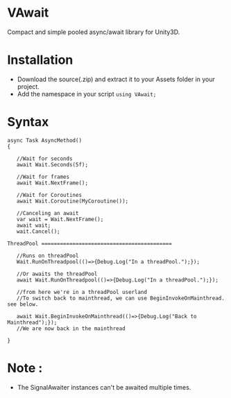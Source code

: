 # VAwait
 Compact and simple pooled async/await library for Unity3D.  
# Installation  
- Download the source(.zip) and extract it to your Assets folder in your project.
- Add the namespace in your script `using VAwait;`  
# Syntax  
```
async Task AsyncMethod()
{

   //Wait for seconds
   await Wait.Seconds(5f);
   
   //Wait for frames
   await Wait.NextFrame();
   
   //Wait for Coroutines
   await Wait.Coroutine(MyCoroutine());
   
   //Canceling an await
   var wait = Wait.NextFrame();
   await wait;
   wait.Cancel();

ThreadPool ==========================================
   
   //Runs on threadPool
   Wait.RunOnThreadpool(()=>{Debug.Log("In a threadPool.");});
   
   //Or awaits the threadPool
   await Wait.RunOnThreadpool(()=>{Debug.Log("In a threadPool.");});
   
   //from here we're in a threadPool userland
   //To switch back to mainthread, we can use BeginInvokeOnMainthread. see below.
   
   await Wait.BeginInvokeOnMainthread(()=>{Debug.Log("Back to Mainthread");});
   //We are now back in the mainthread

}
```
# Note :  
- The SignalAwaiter instances can't be awaited multiple times.
